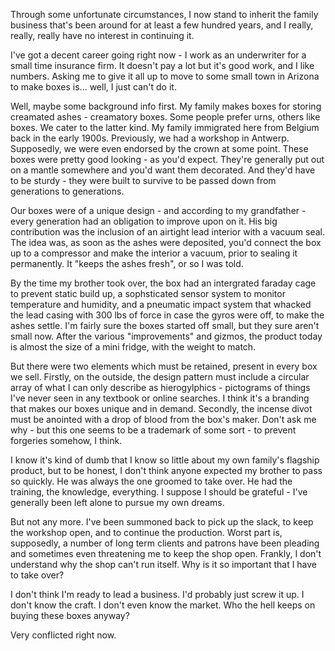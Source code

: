 Through some unfortunate circumstances, I now stand to inherit the family business that's been around for at least a few hundred years, and I really, really, really have no interest in continuing it.

I've got a decent career going right now - I work as an underwriter for a small time insurance firm. It doesn't pay a lot but it's good work, and I like numbers. Asking me to give it all up to move to some small town in Arizona to make boxes is... well, I just can't do it.

Well, maybe some background info first. My family makes boxes for storing creamated ashes - creamatory boxes. Some people prefer urns, others like boxes. We cater to the latter kind. My family immigrated here from Belgium back in the early 1900s. Previously, we had a workshop in Antwerp. Supposedly, we were even endorsed by the crown at some point. These boxes were pretty good looking - as you'd expect. They're generally put out on a mantle somewhere and you'd want them decorated. And they'd have to be sturdy - they were built to survive to be passed down from generations to generations.

Our boxes were of a unique design - and according to my grandfather - every generation had an obligation to improve upon on it. His big contribution was the inclusion of an airtight lead interior with a vacuum seal. The idea was, as soon as the ashes were deposited, you'd connect the box up to a compressor and make the interior a vacuum, prior to sealing it permanently. It "keeps the ashes fresh", or so I was told.

By the time my brother took over, the box had an intergrated faraday cage to prevent static build up, a sophsticated sensor system to monitor temperature and humidity, and a pneumatic impact system that whacked the lead casing with 300 lbs of force in case the gyros were off, to make the ashes settle. I'm fairly sure the boxes started off small, but they sure aren't small now. After the various "improvements" and gizmos, the product today is almost the size of a mini fridge, with the weight to match.

But there were two elements which must be retained, present in every box we sell. Firstly, on the outside, the design pattern must include a circular array of what I can only describe as hierogylphics - pictograms of things I've never seen in any textbook or online searches. I think it's a branding that makes our boxes unique and in demand. Secondly, the incense divot must be anointed with a drop of blood from the box's maker. Don't ask me why - but this one seems to be a trademark of some sort - to prevent forgeries somehow, I think.

I know it's kind of dumb that I know so little about my own family's flagship product, but to be honest, I don't think anyone expected my brother to pass so quickly. He was always the one groomed to take over. He had the training, the knowledge, everything. I suppose I should be grateful - I've generally been left alone to pursue my own dreams.

But not any more. I've been summoned back to pick up the slack, to keep the workshop open, and to continue the production. Worst part is, supposedly, a number of long term clients and patrons have been pleading and sometimes even threatening me to keep the shop open. Frankly, I don't understand why the shop can't run itself. Why is it so important that I have to take over?

I don't think I'm ready to lead a business. I'd probably just screw it up. I don't know the craft. I don't even know the market. Who the hell keeps on buying these boxes anyway?

Very conflicted right now.